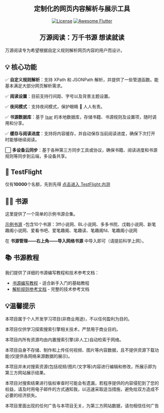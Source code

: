 <h2 align="center">定制化的网页内容解析与展示工具</h2>

<p align="center">
<!-- <a href="https://github.com/CalsRanna/source_parser/actions"><img src="https://github.com/CalsRanna/source_parser/workflows/Flutter/badge.svg" alt="Build Status"></a> -->
<!-- <a href="https://codecov.io/gh/CalsRanna/source_parser"><img src="https://codecov.io/gh/CalsRanna/source_parser/master/graph/badge.svg" alt="codeCov"></a> -->
<a href="https://github.com/CalsRanna/source_parser/blob/main/LICENSE"><img src="https://img.shields.io/github/license/CalsRanna/source_parser" alt="License"></a>
<a href="https://github.com/Solido/awesome-flutter"><img src="https://awesome.re/mentioned-badge.svg" alt="Awesome Flutter"></a>
</p>

<h2 align="center">万源阅读：万千书源 想读就读</h2>

万源阅读专为希望根据自定义规则解析网页内容的用户而设计。

## 💡 核心功能

✅ **自定义规则解析**：支持 XPath 和 JSONPath 解析，并提供了一些管道函数。能基本满足大部分网页解析需求。

✅ **阅读设置**：目前支持行间距、字号以及背景主题设置。

✅ **夜间模式**：支持夜间模式，保护眼睛 👀 人人有责。

✅ **书源数据库**：基于 [Isar](https://github.com/isar/isar) 的本地数据库，存储书籍、书源规则及设置项，随时调用和分享。

✅ **缓存与阅读进度**：支持将内容缓存，并自动保存当前阅读进度，确保下次打开时能够继续阅读。

⬜ **多设备云同步**：基于各种第三方同步工具或协议，确保书籍、阅读进度和书源规则等同步到云端，多设备共享。

##  TestFlight
仅有**10000**个名额，先到先得
[点击进入 TestFlight 内测](https://testflight.apple.com/join/NCjMVRrX)

## 👩‍💻 书源

这里提供了一个简单的示例书源合集。

[示例书源](https://raw.githubusercontent.com/yyds-book/book/refs/heads/main/testsource/sources/BookSource-2025-01-20.json) -包含10个书源：3ff小说网、BL小说网、多多书院、戊戟小说网、新笔趣阁小说网、爱看书吧、爱笔趣阁、笔趣读、笔趣阁fd、笔趣阁小说网

在 **书源管理——右上角——导入网络书源** 中导入即可（请提前科学上网）。

## 📚 书源教程

我们提供了详细的书源编写教程和技术参考文档：

- [书源编写教程](doc/book_source_tutorial.md) - 适合新手入门的基础教程
- [解析规则参考文档](doc/parsing_rules_reference.md) - 完整的技术参考文档


## 💡温馨提示
本项目属于个人开发学习项目(非商业用途)，不以任何盈利为目的。

本项目仅供学习探索搜索引擎相关技术，严禁用于商业目的。

本项目内所有资源均由内置搜索引擎(非人工)自动检索于网络。

本项目自身不存储、制作和上传任何视频、图片等内容数据，且不提供资源下载功能(仅提供各网络来源数据的展示)。

本项目并未对搜索资源(包括视频/图片/文字等)内容进行编辑和修改，所展示即为第三方网站展示结果。

本项目对搜索结果进行版权审查时可能会有遗漏，若程序提供的内容侵犯到了您的权益，请及时用电子邮件的方式通知我，以迅速采取适当措施，避免给双方造成不必要的经济损失。

本项目里面出现的任何广告与本项目无关，为第三方网站数据，请勿相信任何广告
              

